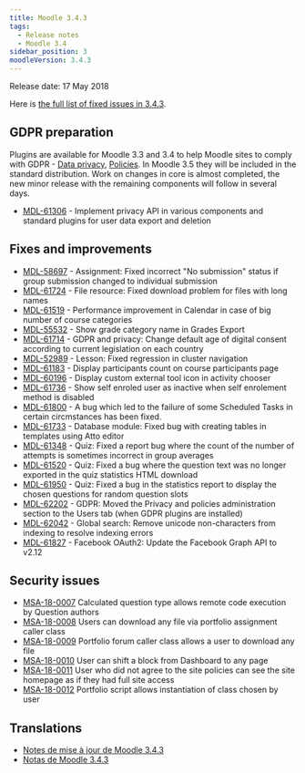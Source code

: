```yaml
---
title: Moodle 3.4.3
tags:
  - Release notes
  - Moodle 3.4
sidebar_position: 3
moodleVersion: 3.4.3
---
```

Release date: 17 May 2018

Here is [the full list of fixed issues in 3.4.3](https://moodle.atlassian.net/secure/IssueNavigator!executeAdvanced.jspa?jqlQuery=project+%3D+mdl+AND+resolution+%3D+fixed+AND+fixVersion+in+%28%223.4.3%22%29+ORDER+BY+priority+DESC&runQuery=true&clear=true).

## GDPR preparation

Plugins are available for Moodle 3.3 and 3.4 to help Moodle sites to comply with GDPR - [Data privacy](https://moodle.org/plugins/tool_dataprivacy), [Policies](https://moodle.org/plugins/tool_policy). In Moodle 3.5 they will be included in the standard distribution. Work on changes in core is almost completed, the new minor release with the remaining components will follow in several days.

- [MDL-61306](https://moodle.atlassian.net/browse/MDL-61306) - Implement privacy API in various components and standard plugins for user data export and deletion

## Fixes and improvements

- [MDL-58697](https://moodle.atlassian.net/browse/MDL-58697) - Assignment: Fixed incorrect "No submission" status if group submission changed to individual submission
- [MDL-61724](https://moodle.atlassian.net/browse/MDL-61724) - File resource: Fixed download problem for files with long names
- [MDL-61519](https://moodle.atlassian.net/browse/MDL-61519) - Performance improvement in Calendar in case of big number of course categories
- [MDL-55532](https://moodle.atlassian.net/browse/MDL-55532) - Show grade category name in Grades Export
- [MDL-61714](https://moodle.atlassian.net/browse/MDL-61714) - GDPR and privacy: Change default age of digital consent according to current legislation on each country
- [MDL-52989](https://moodle.atlassian.net/browse/MDL-52989) - Lesson: Fixed regression in cluster navigation
- [MDL-61183](https://moodle.atlassian.net/browse/MDL-61183) - Display participants count on course participants page
- [MDL-60196](https://moodle.atlassian.net/browse/MDL-60196) - Display custom external tool icon in activity chooser
- [MDL-61736](https://moodle.atlassian.net/browse/MDL-61736) - Show self enroled user as inactive when self enrolement method is disabled
- [MDL-61800](https://moodle.atlassian.net/browse/MDL-61800) - A bug which led to the failure of some Scheduled Tasks in certain circmstances has been fixed.
- [MDL-61733](https://moodle.atlassian.net/browse/MDL-61733) - Database module: Fixed bug with creating tables in templates using Atto editor
- [MDL-61348](https://moodle.atlassian.net/browse/MDL-61348) - Quiz: Fixed a report bug where the count of the number of attempts is sometimes incorrect in group averages
- [MDL-61520](https://moodle.atlassian.net/browse/MDL-61520) - Quiz: Fixed a bug where the question text was no longer exported in the quiz statistics HTML download
- [MDL-61950](https://moodle.atlassian.net/browse/MDL-61950) - Quiz: Fixed a bug in the statistics report to display the chosen questions for random question slots
- [MDL-62202](https://moodle.atlassian.net/browse/MDL-62202) - GDPR: Moved the Privacy and policies administration section to the Users tab (when GDPR plugins are installed)
- [MDL-62042](https://moodle.atlassian.net/browse/MDL-62042) - Global search: Remove unicode non-characters from indexing to resolve indexing errors
- [MDL-61827](https://moodle.atlassian.net/browse/MDL-61827) - Facebook OAuth2: Update the Facebook Graph API to v2.12

## Security issues

- [MSA-18-0007](https://moodle.org/mod/forum/discuss.php?d=371199) Calculated question type allows remote code execution by Question authors
- [MSA-18-0008](https://moodle.org/mod/forum/discuss.php?d=371200) Users can download any file via portfolio assignment caller class
- [MSA-18-0009](https://moodle.org/mod/forum/discuss.php?d=371201) Portfolio forum caller class allows a user to download any file
- [MSA-18-0010](https://moodle.org/mod/forum/discuss.php?d=371202) User can shift a block from Dashboard to any page
- [MSA-18-0011](https://moodle.org/mod/forum/discuss.php?d=371203) User who did not agree to the site policies can see the site homepage as if they had full site access
- [MSA-18-0012](https://moodle.org/mod/forum/discuss.php?d=371204) Portfolio script allows instantiation of class chosen by user

## Translations

- [Notes de mise à jour de Moodle 3.4.3](https://docs.moodle.org/fr/Notes_de_mise_à_jour_de_Moodle_3.4.3)
- [Notas de Moodle 3.4.3](https://docs.moodle.org/es/Notas_de_Moodle_3.4.3)
